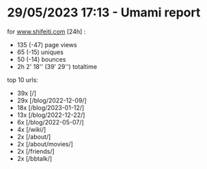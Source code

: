 # 29/05/2023 17:13 - Umami report
for www.shifeiti.com [24h] :

 - 135 (-47) page views
 - 65 (-15) uniques
 - 50 (-14) bounces
 - 2h 2' 18'' (39' 29'') totaltime


top 10 urls:
 - 39x [/]
 - 29x [/blog/2022-12-09/]
 - 18x [/blog/2023-01-12/]
 - 13x [/blog/2022-12-22/]
 - 6x [/blog/2022-05-07/]
 - 4x [/wiki/]
 - 2x [/about/]
 - 2x [/about/movies/]
 - 2x [/friends/]
 - 2x [/bbtalk/]


